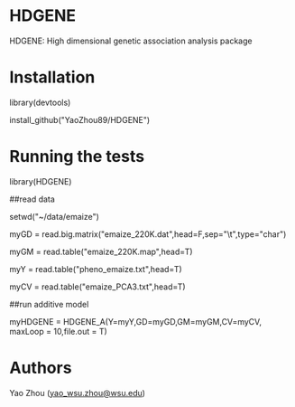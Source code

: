 # HDGENE
HDGENE: High dimensional genetic association analysis package

# Installation
library(devtools)

install_github("YaoZhou89/HDGENE")

# Running the tests
library(HDGENE)

##read data

setwd("~/data/emaize")

myGD = read.big.matrix("emaize_220K.dat",head=F,sep="\t",type="char")

myGM = read.table("emaize_220K.map",head=T)

myY = read.table("pheno_emaize.txt",head=T)

myCV = read.table("emaize_PCA3.txt",head=T)

##run additive model

myHDGENE = HDGENE_A(Y=myY,GD=myGD,GM=myGM,CV=myCV, maxLoop = 10,file.out = T)

# Authors
Yao Zhou (yao_wsu.zhou@wsu.edu)
